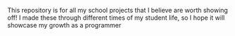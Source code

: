 This repository is for all my school projects that I believe are worth showing off! I made these through different times of my student life, so I hope it will showcase my growth as a programmer 
